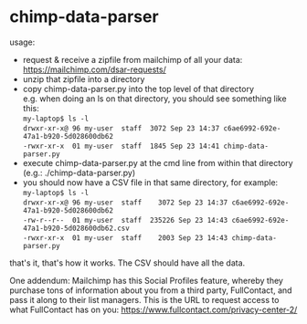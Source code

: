 # chimp-data-parser

usage: 
* request & receive a zipfile from mailchimp of all your data: https://mailchimp.com/dsar-requests/
* unzip that zipfile into a directory
* copy chimp-data-parser.py into the top level of that directory  
e.g. when doing an ls on that directory, you should see something like this:  
`my-laptop$ ls -l`  
`drwxr-xr-x@ 96 my-user  staff  3072 Sep 23 14:37 c6ae6992-692e-47a1-b920-5d028600db62`  
`-rwxr-xr-x  01 my-user  staff  1845 Sep 23 14:41 chimp-data-parser.py`  
* execute chimp-data-parser.py at the cmd line from within that directory (e.g.: ./chimp-data-parser.py)
* you should now have a CSV file in that same directory, for example:  
`my-laptop$ ls -l`  
`drwxr-xr-x@ 96 my-user  staff    3072 Sep 23 14:37 c6ae6992-692e-47a1-b920-5d028600db62`  
`-rw-r--r--  01 my-user  staff  235226 Sep 23 14:43 c6ae6992-692e-47a1-b920-5d028600db62.csv`  
`-rwxr-xr-x  01 my-user  staff    2003 Sep 23 14:43 chimp-data-parser.py`  

that's it, that's how it works. The CSV should have all the data.

One addendum: Mailchimp has this Social Profiles feature, whereby they purchase tons of information about you from a third party, FullContact, and pass it along to their list managers. This is the URL to request access to what FullContact has on you: https://www.fullcontact.com/privacy-center-2/
